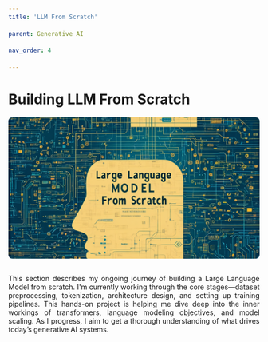 ```yaml
---
title: 'LLM From Scratch'

parent: Generative AI

nav_order: 4

---
```


# Building LLM From Scratch

<div style="text-align: justify;">

<div style="width: 100%; aspect-ratio: 16/9; overflow: hidden; border-radius: 8px; margin: auto;">
  <img src="/assets/images/llm1.png" alt="llm"
       style="width: 100%; height: 100%; object-fit: cover;" />
</div>

<br>

This section describes my ongoing journey of building a Large Language Model from scratch. I'm currently working through the core stages—dataset preprocessing, tokenization, architecture design, and setting up training pipelines. This hands-on project is helping me dive deep into the inner workings of transformers, language modeling objectives, and model scaling. 
As I progress, I aim to get a thorough understanding of what drives today’s generative AI systems.
<!-- {: .fs-6 .fw-300 } -->


